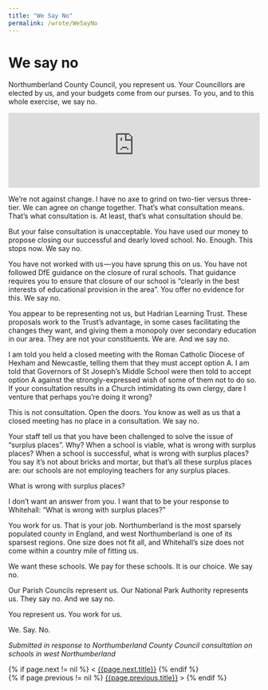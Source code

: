 ```yaml
---
title: "We Say No"
permalink: /wrote/WeSayNo
---
```

# We say no

Northumberland County Council, you represent us. Your Councillors are elected 
by us, and your budgets come from our purses. To you, and to this whole 
exercise, we say no.

<iframe width="100%" src="https://www.youtube-nocookie.com/embed/NvJ1BiBhDvs" frameborder="0" allow="accelerometer; autoplay; encrypted-media; gyroscope; picture-in-picture" allowfullscreen></iframe>

We’re not against change. I have no axe to grind on two-tier versus 
three-tier. We can agree on change together. That’s what consultation means. 
That’s what consultation is. At least, that’s what consultation should be.

But your false consultation is unacceptable. You have used our money to 
propose closing our successful and dearly loved school. No. Enough. This stops 
now. We say no.

You have not worked with us — you have sprung this on us. You have not 
followed DfE guidance on the closure of rural schools. That guidance requires 
you to ensure that closure of our school is “clearly in the best interests of 
educational provision in the area”. You offer no evidence for this. We say no.

You appear to be representing not us, but Hadrian Learning Trust. These 
proposals work to the Trust’s advantage, in some cases facilitating the 
changes they want, and giving them a monopoly over secondary education in our 
area. They are not your constituents. We are. And we say no.

I am told you held a closed meeting with the Roman Catholic Diocese of Hexham 
and Newcastle, telling them that they must accept option A. I am told that 
Governors of St Joseph’s Middle School were then told to accept option A 
against the strongly-expressed wish of some of them not to do so. If your 
consultation results in a Church intimidating its own clergy, dare I venture 
that perhaps you’re doing it wrong?

This is not consultation. Open the doors. You know as well as us that a closed 
meeting has no place in a consultation. We say no.

Your staff tell us that you have been challenged to solve the issue of 
“surplus places”. Why? When a school is viable, what is wrong with surplus 
places? When a school is successful, what is wrong with surplus places? You 
say it’s not about bricks and mortar, but that’s all these surplus places are: 
our schools are not employing teachers for any surplus places.

What is wrong with surplus places?

I don’t want an answer from you. I want that to be your response to Whitehall: 
“What is wrong with surplus places?”

You work for us. That is your job. Northumberland is the most sparsely 
populated county in England, and west Northumberland is one of its sparsest 
regions. One size does not fit all, and Whitehall’s size does not come within 
a country mile of fitting us.

We want these schools. We pay for these schools. It is our choice. We say no.

Our Parish Councils represent us. Our National Park Authority represents us. 
They say no. And we say no.

You represent us. You work for us.

We. Say. No.

<em>Submitted in response to Northumberland County Council consultation on 
schools in west Northumberland</em>

<section id="nav">
    <div>
{% if page.next != nil %}
        &lt;&nbsp;<a href="{{page.next.url}}">{{page.next.title}}</a>
{% endif %}
    </div>
    <div>
{% if page.previous != nil %}
        <a href="{{page.previous.url}}">{{page.previous.title}}</a>&nbsp;&gt;
{% endif %}
    </div>
</section>
